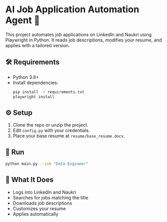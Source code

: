 
# AI Job Application Automation Agent 🤖

This project automates job applications on LinkedIn and Naukri using Playwright in Python. It reads job descriptions, modifies your resume, and applies with a tailored version.

## 🛠️ Requirements

- Python 3.8+
- Install dependencies:
  ```bash
  pip install -r requirements.txt
  playwright install
  ```

## ⚙️ Setup

1. Clone the repo or unzip the project.
2. Edit `config.py` with your credentials.
3. Place your base resume at `resume/base_resume.docx`.

## 🚀 Run

```bash
python main.py --job "Data Engineer"
```

## 🧠 What It Does

- Logs into LinkedIn and Naukri
- Searches for jobs matching the title
- Downloads job descriptions
- Customizes your resume
- Applies automatically
